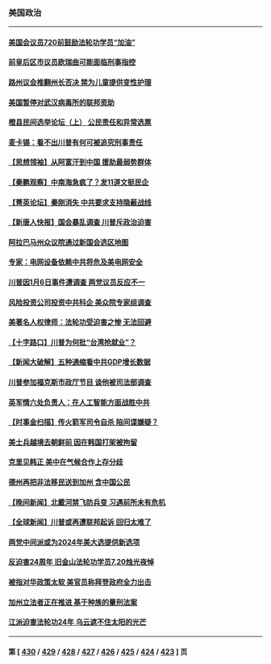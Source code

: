 ### 美国政治
---
#### [美国会议员720前鼓励法轮功学员“加油”](../../pages/ncid1078159/n14037844.md) 
#### [前皇后区市议员欧瑞曲可能面临刑事指控](../../pages/ncid1078159/n14038195.md) 
#### [路州议会推翻州长否决 禁为儿童提供变性护理](../../pages/ncid1078159/n14038099.md) 
#### [美国暂停对武汉病毒所的联邦资助](../../pages/ncid1078159/n14037988.md) 
#### [橙县民间选举论坛（上） 公民责任和异常选票](../../pages/ncid1078159/n14038095.md) 
#### [麦卡锡：看不出川普有何可被追究刑事责任](../../pages/ncid1078159/n14038014.md) 
#### [【思想领袖】从阿富汗到中国 援助最弱势群体](../../pages/ncid1078159/n14011884.md) 
#### [【秦鹏观察】中南海急疯了？发11道文挺民企](../../pages/ncid1078159/n14038013.md) 
#### [【菁英论坛】秦刚消失 中共要求支持隐蔽战线](../../pages/ncid1078159/n14037978.md) 
#### [【新唐人快报】国会暴乱调查 川普斥政治迫害](../../pages/ncid1078159/n14037991.md) 
#### [阿拉巴马州众议院通过新国会选区地图](../../pages/ncid1078159/n14038020.md) 
#### [专家：电网设备依赖中共将危及美电网安全](../../pages/ncid1078159/n14037969.md) 
#### [川普因1月6日事件遭调查 两党议员反应不一](../../pages/ncid1078159/n14037899.md) 
#### [风险投资公司投资中共科企 美众院专家组调查](../../pages/ncid1078159/n14037907.md) 
#### [美著名人权律师：法轮功受迫害之惨 无法回避](../../pages/ncid1078159/n14037769.md) 
#### [【十字路口】川普为何批“台湾抢就业”？](../../pages/ncid1078159/n14037749.md) 
#### [【新闻大破解】五种通缩看中共GDP增长数据](../../pages/ncid1078159/n14037746.md) 
#### [川普参加福克斯市政厅节目 谈他被司法部调查](../../pages/ncid1078159/n14037765.md) 
#### [英军情六处负责人：在人工智能方面战胜中共](../../pages/ncid1078159/n14037838.md) 
#### [【时事金扫描】传火箭军司令自杀 陷间谍嫌疑？](../../pages/ncid1078159/n14037711.md) 
#### [美士兵越境去朝鲜前 因在韩国打架被拘留](../../pages/ncid1078159/n14037705.md) 
#### [克里见韩正 美中在气候合作上存分歧](../../pages/ncid1078159/n14037762.md) 
#### [德州再把非法移民送到加州 含中国公民](../../pages/ncid1078159/n14037706.md) 
#### [【晚间新闻】北戴河禁飞防兵变 习遇前所未有危机](../../pages/ncid1078159/n14037467.md) 
#### [【全球新闻】川普或再遭联邦起诉 回归太难了](../../pages/ncid1078159/n14037468.md) 
#### [两党中间派或为2024年美大选提供新选项](../../pages/ncid1078159/n14036964.md) 
#### [反迫害24周年  旧金山法轮功学员7.20烛光夜悼](../../pages/ncid1078159/n14037415.md) 
#### [被指对华政策太软 美官员称拜登政府全力出击](../../pages/ncid1078159/n14037301.md) 
#### [加州立法者正在推进 基于种族的量刑法案](../../pages/ncid1078159/n14037379.md) 
#### [江派迫害法轮功24年 乌云遮不住太阳的光芒](../../pages/ncid1078159/n14037371.md) 

---
#### 第 [ [430](./430.md) / [429](./429.md) / [428](./428.md) / [427](./427.md) / [426](./426.md) / [425](./425.md) / [424](./424.md) / [423](./423.md) ] 页

